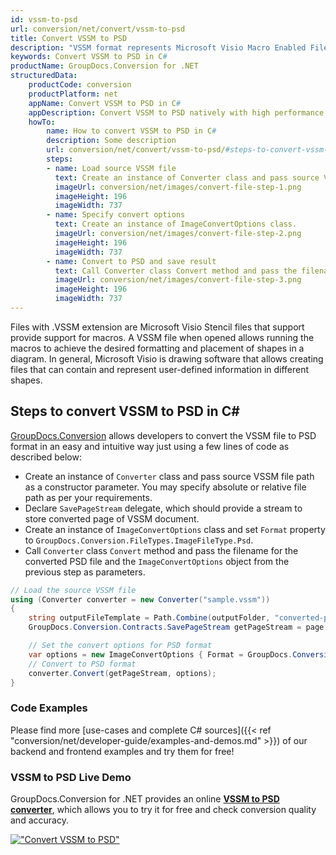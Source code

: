 ```yaml
---
id: vssm-to-psd
url: conversion/net/convert/vssm-to-psd
title: Convert VSSM to PSD
description: "VSSM format represents Microsoft Visio Macro Enabled File Format with .vssm extension. Learn how to convert VSSM to PSD file programmatically in C# language using GroupDocs.Conversion for .NET library."
keywords: Convert VSSM to PSD in C#
productName: GroupDocs.Conversion for .NET
structuredData:
    productCode: conversion
    productPlatform: net
    appName: Convert VSSM to PSD in C#
    appDescription: Convert VSSM to PSD natively with high performance using C# language and server side GroupDocs.Conversion for .NET APIs, without the use of any software like Microsoft or Open Office.
    howTo:
        name: How to convert VSSM to PSD in C# 
        description: Some description
        url: conversion/net/convert/vssm-to-psd/#steps-to-convert-vssm-to-psd-in-c
        steps:
        - name: Load source VSSM file 
          text: Create an instance of Converter class and pass source VSSM file path as a constructor parameter. You may specify absolute or relative file path as per your requirements. 
          imageUrl: conversion/net/images/convert-file-step-1.png
          imageHeight: 196
          imageWidth: 737
        - name: Specify convert options 
          text: Create an instance of ImageConvertOptions class.
          imageUrl: conversion/net/images/convert-file-step-2.png
          imageHeight: 196
          imageWidth: 737
        - name: Convert to PSD and save result 
          text: Call Converter class Convert method and pass the filename for the converted HTML file and the ImageConvertOptions object from the previous step as parameters.
          imageUrl: conversion/net/images/convert-file-step-3.png
          imageHeight: 196
          imageWidth: 737
---
```


Files with .VSSM extension are Microsoft Visio Stencil files that support provide support for macros. A VSSM file when opened allows running the macros to achieve the desired formatting and placement of shapes in a diagram. In general, Microsoft Visio is drawing software that allows creating files that can contain and represent user-defined information in different shapes.

## Steps to convert VSSM to PSD in C#

[GroupDocs.Conversion](https://products.groupdocs.com/conversion/net) allows developers to convert the VSSM file to PSD format in an easy and intuitive way just using a few lines of code as described below:

* Create an instance of `Converter` class and pass source VSSM file path as a constructor parameter. You may specify absolute or relative file path as per your requirements. 
* Declare `SavePageStream` delegate, which should provide a stream to store converted page of VSSM document.
* Create an instance of `ImageConvertOptions` class and set `Format` property to `GroupDocs.Conversion.FileTypes.ImageFileType.Psd`.
* Call `Converter` class `Convert` method and pass the filename for the converted PSD file and the `ImageConvertOptions` object from the previous step as parameters.

```csharp
// Load the source VSSM file
using (Converter converter = new Converter("sample.vssm"))
{
    string outputFileTemplate = Path.Combine(outputFolder, "converted-page-{0}.psd");
    GroupDocs.Conversion.Contracts.SavePageStream getPageStream = page => new FileStream(string.Format(outputFileTemplate, page), FileMode.Create);

    // Set the convert options for PSD format
    var options = new ImageConvertOptions { Format = GroupDocs.Conversion.FileTypes.ImageFileType.Psd };   
    // Convert to PSD format
    converter.Convert(getPageStream, options);
}
```

### Code Examples

Please find more [use-cases and complete C# sources]({{< ref "conversion/net/developer-guide/examples-and-demos.md" >}}) of our backend and frontend examples and try them for free!

### VSSM to PSD Live Demo

GroupDocs.Conversion for .NET provides an online [**VSSM to PSD converter**](https://products.groupdocs.app/conversion/vssm-to-psd), which allows you to try it for free and check conversion quality and accuracy.

[!["Convert VSSM to PSD"](conversion/net/images/convert-to-psd/convert-vssm-to-psd.png)](https://products.groupdocs.app/conversion/vssm-to-psd)